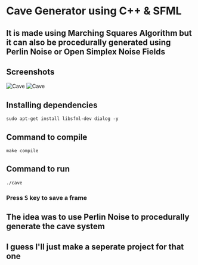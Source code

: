 # Cave Generator using C++ & SFML
## It is made using Marching Squares Algorithm but it can also be procedurally generated using Perlin Noise or Open Simplex Noise Fields

## Screenshots
![Cave](https://user-images.githubusercontent.com/67017303/208364393-1a8cc1f2-5b3b-4bd3-8e4f-cff7f7b55cbe.png)
![Cave](https://user-images.githubusercontent.com/67017303/208364622-bab8723a-3b9c-4f1d-a30d-58009bb3748c.png)

## Installing dependencies

    sudo apt-get install libsfml-dev dialog -y
    
## Command to compile

    make compile
    
## Command to run

    ./cave
### Press <kbd>S</kbd> key to save a frame
## The idea was to use Perlin Noise to procedurally generate the cave system
## I guess I'll just make a seperate project for that one
